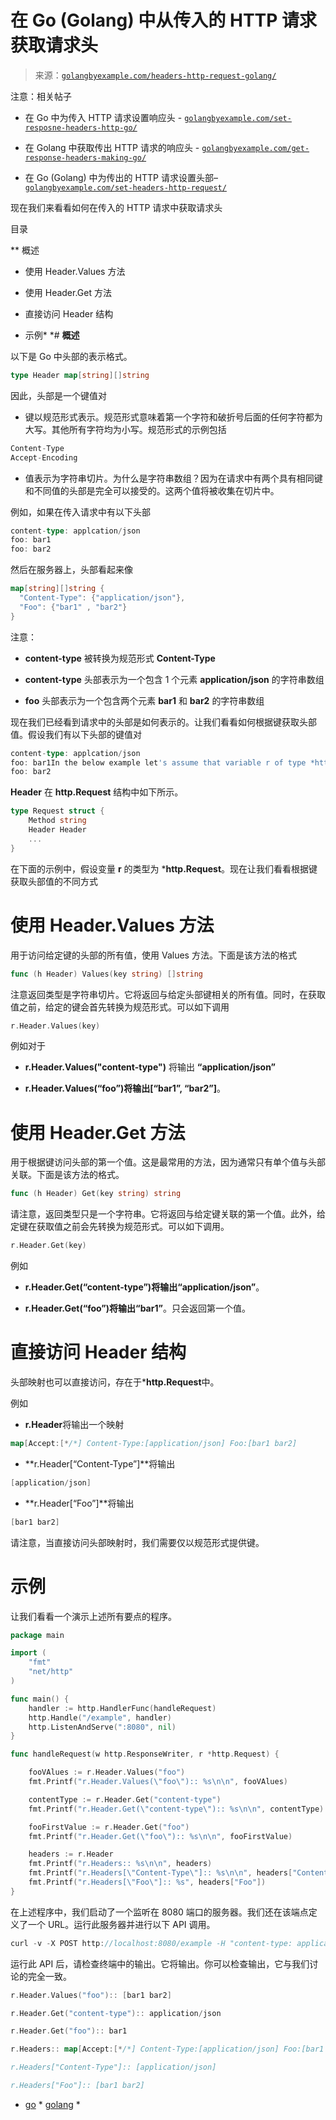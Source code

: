 <!--yml

分类：未分类

日期：2024-10-13 06:31:28

-->

# 在 Go (Golang) 中从传入的 HTTP 请求获取请求头

> 来源：[`golangbyexample.com/headers-http-request-golang/`](https://golangbyexample.com/headers-http-request-golang/)

注意：相关帖子

+   在 Go 中为传入 HTTP 请求设置响应头 - [`golangbyexample.com/set-resposne-headers-http-go/`](https://golangbyexample.com/set-resposne-headers-http-go/)

+   在 Golang 中获取传出 HTTP 请求的响应头 - [`golangbyexample.com/get-response-headers-making-go/`](https://golangbyexample.com/get-response-headers-making-go/)

+   在 Go (Golang) 中为传出的 HTTP 请求设置头部– [`golangbyexample.com/set-headers-http-request/`](https://golangbyexample.com/set-headers-http-request/)

现在我们来看看如何在传入的 HTTP 请求中获取请求头

目录

**   概述

+   使用 Header.Values 方法

+   使用 Header.Get 方法

+   直接访问 Header 结构

+   示例*  *# **概述**

以下是 Go 中头部的表示格式。

```go
type Header map[string][]string
```

因此，头部是一个键值对

+   键以规范形式表示。规范形式意味着第一个字符和破折号后面的任何字符都为大写。其他所有字符均为小写。规范形式的示例包括

```go
Content-Type
Accept-Encoding
```

+   值表示为字符串切片。为什么是字符串数组？因为在请求中有两个具有相同键和不同值的头部是完全可以接受的。这两个值将被收集在切片中。

例如，如果在传入请求中有以下头部

```go
content-type: applcation/json
foo: bar1
foo: bar2
```

然后在服务器上，头部看起来像

```go
map[string][]string {
  "Content-Type": {"application/json"},
  "Foo": {"bar1" , "bar2"}
}
```

注意：

+   **content-type** 被转换为规范形式 **Content-Type**

+   **content-type** 头部表示为一个包含 1 个元素 **application/json** 的字符串数组

+   **foo** 头部表示为一个包含两个元素 **bar1** 和 **bar2** 的字符串数组

现在我们已经看到请求中的头部是如何表示的。让我们看看如何根据键获取头部值。假设我们有以下头部的键值对

```go
content-type: applcation/json
foo: bar1In the below example let's assume that variable r of type *http.Request type. Now let's see different ways of getting a header value.
foo: bar2
```

**Header** 在 **http.Request** 结构中如下所示。

```go
type Request struct {
    Method string
    Header Header
    ...
}
```

在下面的示例中，假设变量 **r** 的类型为 ***http.Request**。现在让我们看看根据键获取头部值的不同方式

# **使用 Header.Values 方法**

用于访问给定键的头部的所有值，使用 Values 方法。下面是该方法的格式

```go
func (h Header) Values(key string) []string
```

注意返回类型是字符串切片。它将返回与给定头部键相关的所有值。同时，在获取值之前，给定的键会首先转换为规范形式。可以如下调用

```go
r.Header.Values(key)
```

例如对于

+   **r.Header.Values("content-type")** 将输出 **“application/json”**

+   **r.Header.Values(“foo”)**将输出**[“bar1”, “bar2”]**。

# **使用 Header.Get 方法**

用于根据键访问头部的第一个值。这是最常用的方法，因为通常只有单个值与头部关联。下面是该方法的格式。

```go
func (h Header) Get(key string) string
```

请注意，返回类型只是一个字符串。它将返回与给定键关联的第一个值。此外，给定键在获取值之前会先转换为规范形式。可以如下调用。

```go
r.Header.Get(key)
```

例如

+   **r.Header.Get(“content-type”)**将输出**“application/json”**。

+   **r.Header.Get(“foo”)**将输出**“bar1”**。只会返回第一个值。

# **直接访问 Header 结构**

头部映射也可以直接访问，存在于***http.Request**中。

例如

+   **r.Header**将输出一个映射

```go
map[Accept:[*/*] Content-Type:[application/json] Foo:[bar1 bar2]
```

+   **r.Header[“Content-Type”]**将输出

```go
[application/json]
```

+   **r.Header[“Foo”]**将输出

```go
[bar1 bar2]
```

请注意，当直接访问头部映射时，我们需要仅以规范形式提供键。

# **示例**

让我们看看一个演示上述所有要点的程序。

```go
package main

import (
	"fmt"
	"net/http"
)

func main() {
	handler := http.HandlerFunc(handleRequest)
	http.Handle("/example", handler)
	http.ListenAndServe(":8080", nil)
}

func handleRequest(w http.ResponseWriter, r *http.Request) {

	fooVAlues := r.Header.Values("foo")
	fmt.Printf("r.Header.Values(\"foo\"):: %s\n\n", fooVAlues)

	contentType := r.Header.Get("content-type")
	fmt.Printf("r.Header.Get(\"content-type\"):: %s\n\n", contentType)

	fooFirstValue := r.Header.Get("foo")
	fmt.Printf("r.Header.Get(\"foo\"):: %s\n\n", fooFirstValue)

	headers := r.Header
	fmt.Printf("r.Headers:: %s\n\n", headers)
	fmt.Printf("r.Headers[\"Content-Type\"]:: %s\n\n", headers["Content-Type"])
	fmt.Printf("r.Headers[\"Foo\"]:: %s", headers["Foo"])
}
```

在上述程序中，我们启动了一个监听在 8080 端口的服务器。我们还在该端点定义了一个 URL。运行此服务器并进行以下 API 调用。

```go
curl -v -X POST http://localhost:8080/example -H "content-type: application/json" -H "foo: bar1" -H "foo: bar2"
```

运行此 API 后，请检查终端中的输出。它将输出。你可以检查输出，它与我们讨论的完全一致。

```go
r.Header.Values("foo"):: [bar1 bar2]

r.Header.Get("content-type"):: application/json

r.Header.Get("foo"):: bar1

r.Headers:: map[Accept:[*/*] Content-Type:[application/json] Foo:[bar1 bar2] User-Agent:[curl/7.54.0]]

r.Headers["Content-Type"]:: [application/json]

r.Headers["Foo"]:: [bar1 bar2]
```

+   [go](https://golangbyexample.com/tag/go/) * [golang](https://golangbyexample.com/tag/golang/) *
